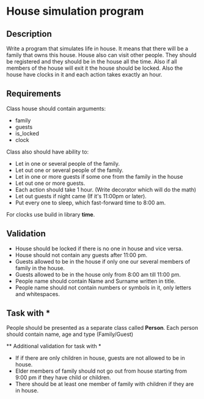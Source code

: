 # House simulation program

## Description
Write a program that simulates life in house. It means that there will be a family that owns this house. House also can 
visit other people. They should be registered and they should be in the house all the time. Also if all members of the 
house will exit it the house should be locked. Also the house have clocks in it and each action takes exactly an hour.

## Requirements
Class house should contain arguments:
* family
* guests
* is_locked
* clock

Class also should have ability to:
* Let in one or several people of the family.
* Let out one or several people of the family.
* Let in one or more guests if some one from the family in the house
* Let out one or more guests.
* Each action should take 1 hour. (Write decorator which will do the math)
* Let out guests if night came (If it's 11:00pm or later).
* Put every one to sleep, which fast-forward time to 8:00 am.

For clocks use build in library **time**. 

## Validation

* House should be locked if there is no one in house and vice versa.
* House should not contain any guests after 11:00 pm.
* Guests allowed to be in the house if only one our several members of family in the house.
* Guests allowed to be in the house only from 8:00 am till 11:00 pm.
* People name should contain Name and Surname written in title.
* People name should not contain numbers or symbols in it, only letters and whitespaces.


## Task with *
People should be presented as a separate class called **Person**.
Each person should contain name, age and type (Family/Guest)

** Additional validation for task with *
* If if there are only children in house, guests are not allowed to be in house.
* Elder members of family should not go out from house starting from 9:00 pm if they have child or children.
* There should be at least one member of family with children if they are in house.
